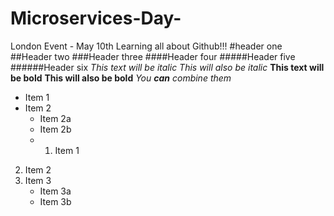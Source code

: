 # Microservices-Day-
London Event -  May 10th 
Learning all about Github!!!
#header one
##Header two
###Header three
####Header four
#####Header five
######Header six
*This text will be italic*
_This will also be italic_
**This text will be bold**
__This will also be bold__
_You **can** combine them_
* Item 1
* Item 2
  * Item 2a
  * Item 2b
  * 1. Item 1
2. Item 2
3. Item 3
   * Item 3a
   * Item 3b
